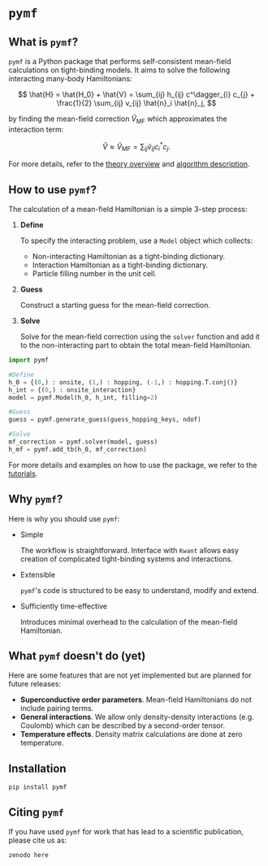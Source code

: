 # `pymf`

## What is `pymf`?

`pymf` is a Python package that performs self-consistent mean-field calculations on tight-binding models.
It aims to solve the following interacting many-body Hamiltonians:

$$
\hat{H} = \hat{H_0} + \hat{V} = \sum_{ij} h_{ij} c^\dagger_{i} c_{j} + \frac{1}{2} \sum_{ij} v_{ij} \hat{n}_i \hat{n}_j,
$$

by finding the mean-field correction $\hat{V}_{\text{MF}}$ which approximates the interaction term:

$$
\hat{V} \approx \hat{V}_{\text{MF}} = \sum_{ij} \tilde{v}_{ij} c^\dagger_{i} c_{j}.
$$

For more details, refer to the [theory overview](docs/source/documentation/mf_notes.md) and [algorithm description](docs/source/documentation/algorithm.md).

## How to use `pymf`?

The calculation of a mean-field Hamiltonian is a simple 3-step process:

1. **Define**

    To specify the interacting problem, use a `Model` object which collects:
    - Non-interacting Hamiltonian as a tight-binding dictionary.
    - Interaction Hamiltonian as a tight-binding dictionary.
    - Particle filling number in the unit cell.
2. **Guess**

    Construct a starting guess for the mean-field correction.

3. **Solve**

    Solve for the mean-field correction using the `solver` function and add it to the non-interacting part to obtain the total mean-field Hamiltonian.

```python
import pymf

#Define
h_0 = {(0,) : onsite, (1,) : hopping, (-1,) : hopping.T.conj()}
h_int = {(0,) : onsite_interaction}
model = pymf.Model(h_0, h_int, filling=2)

#Guess
guess = pymf.generate_guess(guess_hopping_keys, ndof)

#Solve
mf_correction = pymf.solver(model, guess)
h_mf = pymf.add_tb(h_0, mf_correction)
```

For more details and examples on how to use the package, we refer to the [tutorials](docs/source/tutorial/hubbard_1d.md).

## Why `pymf`?

Here is why you should use `pymf`:

* Simple

    The workflow is straightforward.
    Interface with `Kwant` allows easy creation of complicated tight-binding systems and interactions.

* Extensible

    `pymf`'s code is structured to be easy to understand, modify and extend.

* Sufficiently time-effective

    Introduces minimal overhead to the calculation of the mean-field Hamiltonian.


## What `pymf` doesn't do (yet)

Here are some features that are not yet implemented but are planned for future releases:

- **Superconductive order parameters**. Mean-field Hamiltonians do not include pairing terms.
- **General interactions**. We allow only density-density interactions (e.g. Coulomb) which can be described by a second-order tensor.
- **Temperature effects**. Density matrix calculations are done at zero temperature.

## Installation

```
pip install pymf
```

## Citing `pymf`

If you have used `pymf` for work that has lead to a scientific publication, please cite us as:

```
zenodo here
```
